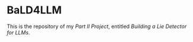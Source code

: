 # BaLD4LLM

This is the repository of my _Part II Project_, entitled _Building a Lie Detector for LLMs_.

